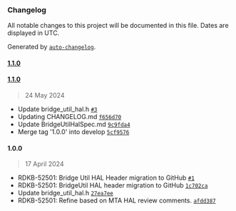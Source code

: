 ### Changelog

All notable changes to this project will be documented in this file. Dates are displayed in UTC.

Generated by [`auto-changelog`](https://github.com/CookPete/auto-changelog).

#### [1.1.0](https://github.com/rdkcentral/rdkb-halif-bridge-util/compare/1.1.0...1.1.0)

#### [1.1.0](https://github.com/rdkcentral/rdkb-halif-bridge-util/compare/1.0.0...1.1.0)

> 24 May 2024

- Update bridge_util_hal.h [`#3`](https://github.com/rdkcentral/rdkb-halif-bridge-util/pull/3)
- Updating CHANGELOG.md [`f656d70`](https://github.com/rdkcentral/rdkb-halif-bridge-util/commit/f656d707f61d5458225ec7446692fc9bcae3cf09)
- Update BridgeUtilHalSpec.md [`9c9fda4`](https://github.com/rdkcentral/rdkb-halif-bridge-util/commit/9c9fda446ef5479b4259024ddeb0019827b74b79)
- Merge tag '1.0.0' into develop [`5cf9576`](https://github.com/rdkcentral/rdkb-halif-bridge-util/commit/5cf9576d1b5b74a84f9f05be3243f542fdfc4b1d)

#### 1.0.0

> 17 April 2024

- RDKB-52501: Bridge Util HAL Header migration to GitHub [`#1`](https://github.com/rdkcentral/rdkb-halif-bridge-util/pull/1)
- RDKB-52501: BridgeUtil HAL header migration to GitHub [`1c702ca`](https://github.com/rdkcentral/rdkb-halif-bridge-util/commit/1c702ca5da9072f4af3de6af38bb9b18a56436b1)
- Update bridge_util_hal.h [`27ea7ee`](https://github.com/rdkcentral/rdkb-halif-bridge-util/commit/27ea7ee41bb2bf8ec7e5360100037a764e35c460)
- RDKB-52501: Refine based on MTA HAL review comments. [`afdd387`](https://github.com/rdkcentral/rdkb-halif-bridge-util/commit/afdd387d6ae68c060c9b9060d988585bf7b9296e)
